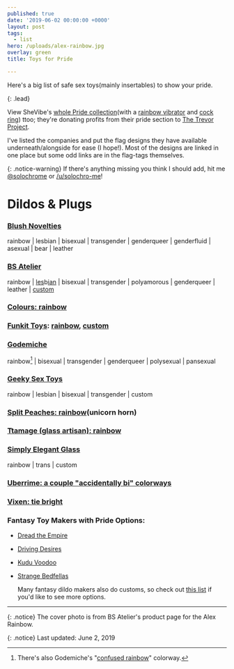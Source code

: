 ```yaml
---
published: true
date: '2019-06-02 00:00:00 +0000'
layout: post
tags:
  - list
hero: /uploads/alex-rainbow.jpg
overlay: green
title: Toys for Pride

---
```


Here's a big list of safe sex toys(mainly insertables) to show your pride.

{: .lead}

View SheVibe's [whole Pride collection](https://shevibe.com/pride)(with a [rainbow vibrator](https://shevibe.com/ro-80mm-7-function-bullet-vibrator-by-rocks-off-rainbow.aspx#oid=1432_1) and [cock ring]( https://shevibe.com/rascal-brawn-pride-3x-stretch-silicone-cock-ring/#oid=1432_1)) ttoo; they're donating profits from their pride section to [The Trevor Project](https://www.thetrevorproject.org/about/).

<!--break-->

I've listed the companies and put the flag designs they have available underneath/alongside for ease (I hope!). Most of the designs are linked in one place but some odd links are in the flag-tags themselves.

{: .notice-warning}
If there's anything missing you think I should add, hit me [@solochrome](https://twitter.com/solochro_me) or [/u/solochro-me](/u/solochro-me)!

# Dildos & Plugs

### [Blush Novelties](https://shevibe.com/search.php?search_query.x=0&search_query.y=0&search_query=avant+pride#oid=1432_1)

rainbow | lesbian | bisexual | transgender | genderqueer | genderfluid | asexual | bear | leather

### [BS Atelier](https://www.bsatelier.com/en/40-dildos-pride)

rainbow | [les](https://spectrumboutique.com/product/bs-atelier-max-lesbian-pride-silicone-dildo/)b[ian](https://www.bsatelier.com/en/max/540-max-les.html) | bisexual | transgender | polyamorous | genderqueer | leather | [custom](https://www.bsatelier.com/en/38-piezas-custom)

### [Colours: rainbow](https://shevibe.com/search.php?search_query=colours+pride&page=1&limit=56&sort=relevance&brand=97&category=66#oid=1432_1)

### [Funkit Toys](https://www.funkittoys.com/shop): [rainbow](https://shevibe.com/funkit-toys-crista-swell-silicone-dildo-rainbow.aspx#oid=1432_1), [custom](https://www.funkittoys.com/customs)

### [Godemiche](https://g-silicone.com/shop/proud-to-support-pride-collection/)

rainbow[^1] | bisexual | transgender | genderqueer | polysexual | pansexual

### [Geeky Sex Toys](https://geekysextoys.com/interests/pride/)

rainbow | lesbian | bisexual | transgender | custom

### [Split Peaches: rainbow](https://shevibe.com/search.php?search_query.x=0&search_query.y=0&search_query=unicorn+rainbow#oid=1432_1)(unicorn horn)

### [Ttamage (glass artisan): rainbow](https://www.etsy.com/shop/Ttamage?search_query=rainbow)

### [Simply Elegant Glass](https://www.etsy.com/shop/SimplyElegantGlass?ref=simple-shop-header-name&listing_id=703118647)

rainbow | trans | custom

### [Uberrime: a couple "accidentally bi" colorways](https://www.uberrime.com/shop)

### [Vixen: tie bright](https://shevibe.com/search.php?search_query.x=0&search_query.y=0&search_query=tie+bright#oid=1432_1)

### Fantasy Toy Makers with Pride Options:

- [Dread the Empire](https://www.etsy.com/shop/dreadtheempire/)

- [Driving Desires](https://www.etsy.com/shop/DrivingDesiresToys?ref=simple-shop-header-name&listing_id=661992278&search_query=rainbow)

- [Kudu Voodoo](http://kuduvoodoo.net ) 

- [Strange Bedfellas](https://www.etsy.com/shop/StrangeBedfellas)

  Many fantasy dildo makers also do customs, so check out [this list](https://squirrelmunk.com/2017/10/09/list-of-fantasy-toy-makers/) if you'd like to see more options.

---

{: .notice}
The cover photo is from BS Atelier's product page for the Alex Rainbow.

{: .notice}
Last updated: June 2, 2019

[^1]: There's also Godemiche's "[confused rainbow](https://www.etsy.com/listing/269705922/the-confused-rainbow-silicone-6-inch?ga_order=most_relevant&ga_search_type=all&ga_view_type=gallery&ga_search_query=rainbow+dildo&ref=sr_gallery-1-3&organic_search_click=1&frs=1)" colorway.